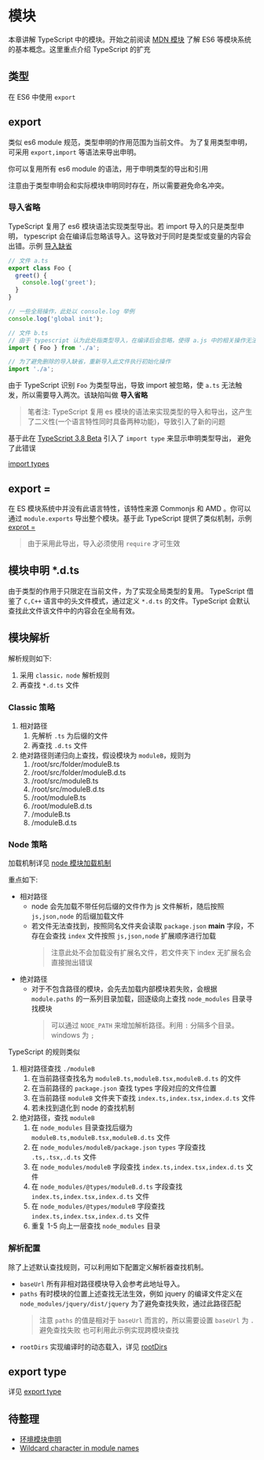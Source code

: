# 模块
本章讲解 TypeScript 中的模块。开始之前阅读
[MDN  模块](https://developer.mozilla.org/zh-CN/docs/Web/JavaScript/Guide/Modules) 了解 ES6 等模块系统的基本概念。这里重点介绍 TypeScript 的扩充

## 类型
在 ES6 中使用 `export` 

## export
类似 es6 module 规范，类型申明的作用范围为当前文件。
为了复用类型申明，可采用 `export,import` 等语法来导出申明。

你可以复用所有 es6 module 的语法，用于申明类型的导出和引用

注意由于类型申明会和实际模块申明同时存在，所以需要避免命名冲突。

### 导入省略
TypeScript 复用了 es6 模块语法实现类型导出。若 import 导入的只是类型申明， typescript 会在编译后忽略该导入。这导致对于同时是类型或变量的内容会出错。示例 [导入缺省](./type-import-elision/b.ts)

```js
// 文件 a.ts
export class Foo {
  greet() {
    console.log('greet');
  }
}

// 一些全局操作，此处以 console.log 举例
console.log('global init');

// 文件 b.ts
// 由于 typescript 认为此处指类型导入，在编译后会忽略，使得 a.js 中的相关操作无法执行
import { Foo } from './a';

// 为了避免删除的导入缺省，重新导入此文件执行初始化操作
import './a';
```

由于 TypeScript 识别 `Foo` 为类型导出，导致 import 被忽略，使 `a.ts` 无法触发，所以需要导入两次。该缺陷叫做 **导入省略**

> 笔者注: TypeScript 复用 es 模块的语法来实现类型的导入和导出，这产生了二义性(一个语言特性同时具备两种功能)，导致引入了新的问题

基于此在 [TypeScript 3.8 Beta](https://devblogs.microsoft.com/typescript/announcing-typescript-3-8-beta/#type-only-imports-exports) 引入了 `import type` 来显示申明类型导出， 避免了此错误

<!-- TODO: 补充此处讲解 -->
[import types](https://www.typescriptlang.org/v2/docs/handbook/release-notes/overview.html#import-types)

## export =
在 ES 模块系统中并没有此语言特性，该特性来源 Commonjs 和 AMD 。你可以通过 `module.exports` 导出整个模块。基于此 TypeScript 提供了类似机制，示例 [exprot =](./type-export-all/b.ts)

> 由于采用此导出，导入必须使用 `require` 才可生效

## 模块申明 *.d.ts
由于类型的作用于只限定在当前文件，为了实现全局类型的复用。
TypeScript 借鉴了 `C,C++` 语言中的头文件模式，通过定义 `*.d.ts` 的文件。TypeScript 会默认查找此文件该文件中的内容会在全局有效。

## 模块解析
解析规则如下:
1. 采用 `classic，node` 解析规则
2. 再查找 `*.d.ts` 文件


### Classic 策略
1. 相对路径
   1. 先解析 `.ts` 为后缀的文件
   2. 再查找 `.d.ts` 文件
2. 绝对路径则递归向上查找，假设模块为 `moduleB`，规则为
   1. /root/src/folder/moduleB.ts
   2. /root/src/folder/moduleB.d.ts
   3. /root/src/moduleB.ts
   4. /root/src/moduleB.d.ts
   5. /root/moduleB.ts
   6. /root/moduleB.d.ts
   7. /moduleB.ts
   8. /moduleB.d.ts

### Node 策略
加载机制详见 [node 模块加载机制](https://nodejs.org/api/modules.html#modules_addenda_the_mjs_extension)

重点如下:
* 相对路径
  * node 会先加载不带任何后缀的文件作为 js 文件解析，随后按照  `js,json,node` 的后缀加载文件
  * 若文件无法查找到，按照同名文件夹会读取 `package.json` **main** 字段，不存在会查找 `index` 文件按照 `js,json,node` 扩展顺序进行加载
    > 注意此处不会加载没有扩展名文件，若文件夹下 index 无扩展名会直接抛出错误
* 绝对路径
  * 对于不包含路径的模块，会先去加载内部模块若失败，会根据`module.paths` 的一系列目录加载，回逐级向上查找 `node_modules` 目录寻找模块
    > 可以通过 `NODE_PATH` 来增加解析路径。利用 `:` 分隔多个目录。windows 为 `;`


TypeScript 的规则类似

1. 相对路径查找 `./moduleB`
   1. 在当前路径查找名为 `moduleB.ts,moduleB.tsx,moduleB.d.ts` 的文件
   2. 在当前路径的 `package.json` 查找 types 字段对应的文件位置
   3. 在当前路径 `moduleB` 文件夹下查找 `index.ts,index.tsx,index.d.ts` 文件
   4. 若未找到退化到 node 的查找机制
2. 绝对路径，查找 `moduleB`
   1. 在 `node_modules` 目录查找后缀为 `moduleB.ts,moduleB.tsx,moduleB.d.ts`  文件
   2. 在 `node_modules/moduleB/package.json`  `types` 字段查找 `.ts,.tsx,.d.ts` 文件
   3. 在 `node_modules/moduleB`  字段查找 `index.ts,index.tsx,index.d.ts` 文件
   4. 在 `node_modules/@types/moduleB.d.ts`  字段查找 `index.ts,index.tsx,index.d.ts` 文件
   5. 在 `node_modules/@types/moduleB`  字段查找 `index.ts,index.tsx,index.d.ts` 文件
   6. 重复 1-5 向上一层查找 `node_modules` 目录

### 解析配置
除了上述默认查找规则，可以利用如下配置定义解析器查找机制。

* `baseUrl` 所有非相对路径模块导入会参考此地址导入。
* `paths` 有时模块的位置上述查找无法生效，例如 jquery 的编译文件定义在 `node_modules/jquery/dist/jquery` 为了避免查找失败，通过此路径匹配
    > 注意 `paths` 的值是相对于 `baseUrl` 而言的，所以需要设置 `baseUrl` 为 `.` 避免查找失败
    也可利用此示例实现跨模块查找
* `rootDirs` 实现编译时的动态载入，详见 [rootDirs](https://www.typescriptlang.org/docs/handbook/module-resolution.html#virtual-directories-with-rootdirs)

## export type
详见 [export type](https://www.typescriptlang.org/docs/handbook/release-notes/overview.html#type-only-imports-and-export)


##  待整理
<!-- TODO: 待整理 -->
* [环境模块申明](https://www.typescriptlang.org/v2/docs/handbook/release-notes/overview.html#shorthand-ambient-module-declarations)
* [Wildcard character in module names](https://www.typescriptlang.org/v2/docs/handbook/release-notes/overview.html#wildcard-character-in-module-names)